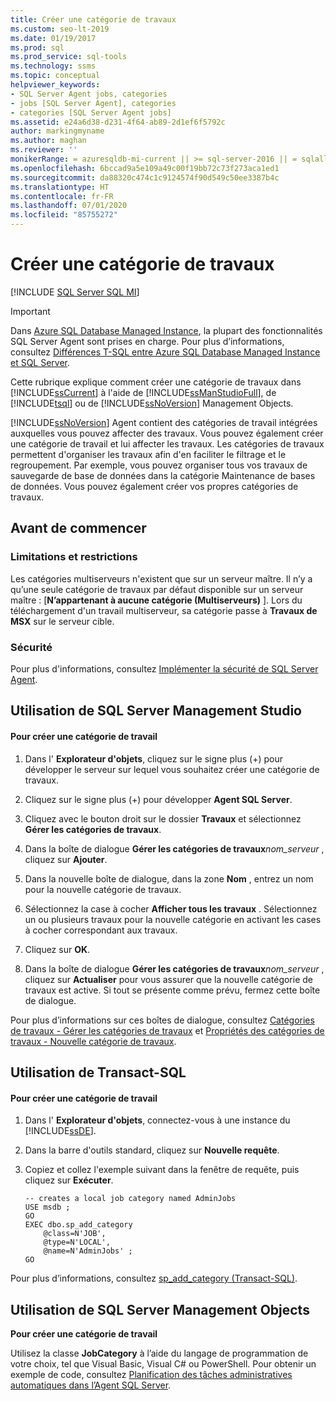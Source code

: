 ```yaml
---
title: Créer une catégorie de travaux
ms.custom: seo-lt-2019
ms.date: 01/19/2017
ms.prod: sql
ms.prod_service: sql-tools
ms.technology: ssms
ms.topic: conceptual
helpviewer_keywords:
- SQL Server Agent jobs, categories
- jobs [SQL Server Agent], categories
- categories [SQL Server Agent jobs]
ms.assetid: e24a6d38-d231-4f64-ab89-2d1ef6f5792c
author: markingmyname
ms.author: maghan
ms.reviewer: ''
monikerRange: = azuresqldb-mi-current || >= sql-server-2016 || = sqlallproducts-allversions
ms.openlocfilehash: 6bccad9a5e109a49c00f19bb72c73f273aca1ed1
ms.sourcegitcommit: da88320c474c1c9124574f90d549c50ee3387b4c
ms.translationtype: HT
ms.contentlocale: fr-FR
ms.lasthandoff: 07/01/2020
ms.locfileid: "85755272"
---
```

# <a name="create-a-job-category"></a>Créer une catégorie de travaux
[!INCLUDE [SQL Server SQL MI](../../includes/applies-to-version/sql-asdbmi.md)]

> [!IMPORTANT]  
> Dans [Azure SQL Database Managed Instance](https://docs.microsoft.com/azure/sql-database/sql-database-managed-instance), la plupart des fonctionnalités SQL Server Agent sont prises en charge. Pour plus d’informations, consultez [Différences T-SQL entre Azure SQL Database Managed Instance et SQL Server](https://docs.microsoft.com/azure/sql-database/sql-database-managed-instance-transact-sql-information#sql-server-agent).

Cette rubrique explique comment créer une catégorie de travaux dans [!INCLUDE[ssCurrent](../../includes/sscurrent-md.md)] à l'aide de [!INCLUDE[ssManStudioFull](../../includes/ssmanstudiofull-md.md)], de [!INCLUDE[tsql](../../includes/tsql-md.md)] ou de [!INCLUDE[ssNoVersion](../../includes/ssnoversion-md.md)] Management Objects.  
  
[!INCLUDE[ssNoVersion](../../includes/ssnoversion-md.md)] Agent contient des catégories de travail intégrées auxquelles vous pouvez affecter des travaux. Vous pouvez également créer une catégorie de travail et lui affecter les travaux. Les catégories de travaux permettent d'organiser les travaux afin d'en faciliter le filtrage et le regroupement. Par exemple, vous pouvez organiser tous vos travaux de sauvegarde de base de données dans la catégorie Maintenance de bases de données. Vous pouvez également créer vos propres catégories de travaux.  
  
## <a name="before-you-begin"></a><a name="BeforeYouBegin"></a>Avant de commencer  
  
### <a name="limitations-and-restrictions"></a><a name="Restrictions"></a>Limitations et restrictions  
Les catégories multiserveurs n'existent que sur un serveur maître. Il n’y a qu’une seule catégorie de travaux par défaut disponible sur un serveur maître : [**N’appartenant à aucune catégorie (Multiserveurs)** ]. Lors du téléchargement d'un travail multiserveur, sa catégorie passe à **Travaux de MSX** sur le serveur cible.  
  
### <a name="security"></a><a name="Security"></a>Sécurité  
Pour plus d'informations, consultez [Implémenter la sécurité de SQL Server Agent](../../ssms/agent/implement-sql-server-agent-security.md).  
  
## <a name="using-sql-server-management-studio"></a><a name="SSMS"></a>Utilisation de SQL Server Management Studio  
  
#### <a name="to-create-a-job-category"></a>Pour créer une catégorie de travail  
  
1.  Dans l' **Explorateur d'objets**, cliquez sur le signe plus (+) pour développer le serveur sur lequel vous souhaitez créer une catégorie de travaux.  
  
2.  Cliquez sur le signe plus (+) pour développer **Agent SQL Server**.  
  
3.  Cliquez avec le bouton droit sur le dossier **Travaux** et sélectionnez **Gérer les catégories de travaux**.  
  
4.  Dans la boîte de dialogue **Gérer les catégories de travaux**_nom_serveur_ , cliquez sur **Ajouter**.  
  
5.  Dans la nouvelle boîte de dialogue, dans la zone **Nom** , entrez un nom pour la nouvelle catégorie de travaux.  
  
6.  Sélectionnez la case à cocher **Afficher tous les travaux** . Sélectionnez un ou plusieurs travaux pour la nouvelle catégorie en activant les cases à cocher correspondant aux travaux.  
  
7.  Cliquez sur **OK**.  
  
8.  Dans la boîte de dialogue **Gérer les catégories de travaux**_nom_serveur_ , cliquez sur **Actualiser** pour vous assurer que la nouvelle catégorie de travaux est active. Si tout se présente comme prévu, fermez cette boîte de dialogue.  
  
Pour plus d’informations sur ces boîtes de dialogue, consultez [Catégories de travaux - Gérer les catégories de travaux](../../ssms/agent/job-categories-manage-job-categories.md) et [Propriétés des catégories de travaux - Nouvelle catégorie de travaux](../../ssms/agent/job-categories-properties-new-job-category.md).  
  
## <a name="using-transact-sql"></a><a name="TSQL"></a>Utilisation de Transact-SQL  
  
#### <a name="to-create-a-job-category"></a>Pour créer une catégorie de travail  
  
1.  Dans l' **Explorateur d'objets**, connectez-vous à une instance du [!INCLUDE[ssDE](../../includes/ssde_md.md)].  
  
2.  Dans la barre d'outils standard, cliquez sur **Nouvelle requête**.  
  
3.  Copiez et collez l'exemple suivant dans la fenêtre de requête, puis cliquez sur **Exécuter**.  
  
    ```  
    -- creates a local job category named AdminJobs   
    USE msdb ;  
    GO  
    EXEC dbo.sp_add_category  
        @class=N'JOB',  
        @type=N'LOCAL',  
        @name=N'AdminJobs' ;  
    GO  
    ```  
  
Pour plus d’informations, consultez [sp_add_category (Transact-SQL)](https://msdn.microsoft.com/6cca32cd-d941-4378-aed6-a7c90cb7520a).  
  
## <a name="using-sql-server-management-objects"></a><a name="SMO"></a>Utilisation de SQL Server Management Objects  
**Pour créer une catégorie de travail**  
  
Utilisez la classe **JobCategory** à l’aide du langage de programmation de votre choix, tel que Visual Basic, Visual C# ou PowerShell. Pour obtenir un exemple de code, consultez [Planification des tâches administratives automatiques dans l’Agent SQL Server](../../relational-databases/server-management-objects-smo/tasks/scheduling-automatic-administrative-tasks-in-sql-server-agent.md).  
  
